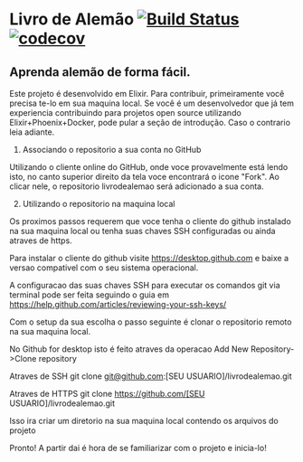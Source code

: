 # Livro de Alemão [![Build Status](https://travis-ci.com/livrodealemao/livrodealemao.svg?branch=master)](https://travis-ci.com/livrodealemao/livrodealemao) [![codecov](https://codecov.io/gh/livrodealemao/livrodealemao/branch/master/graph/badge.svg)](https://codecov.io/gh/livrodealemao/livrodealemao)

Aprenda alemão de forma fácil.
--------------------------------


Este projeto é desenvolvido em Elixir. Para contribuir, primeiramente você precisa te-lo em sua maquina local. Se você é um desenvolvedor que já tem experiencia contribuindo para projetos open source utilizando Elixir+Phoenix+Docker, pode pular a seção de introdução. Caso o contrario leia adiante.

1. Associando o repositorio a sua conta no GitHub

Utilizando o cliente online do GitHub, onde voce provavelmente está lendo isto, no canto superior direito da tela voce encontrará o icone "Fork". Ao clicar nele, o repositorio livrodealemao será adicionado a sua conta.

2. Utilizando o repositorio na maquina local

Os proximos passos requerem que voce tenha o cliente do github instalado na sua maquina local ou tenha suas chaves SSH configuradas ou ainda atraves de https. 

Para instalar o cliente do github visite https://desktop.github.com e baixe a versao compativel com o seu sistema operacional.

A configuracao das suas chaves SSH para executar os comandos git via terminal pode ser feita seguindo o guia em https://help.github.com/articles/reviewing-your-ssh-keys/

Com o setup da sua escolha o passo seguinte é clonar o repositorio remoto na sua maquina local. 

No Github for desktop isto é feito atraves da operacao Add New Repository->Clone repository

Atraves de SSH git clone git@github.com:[SEU USUARIO]/livrodealemao.git

Atraves de HTTPS git clone https://github.com/[SEU USUARIO]/livrodealemao.git

Isso ira criar um diretorio na sua maquina local contendo os arquivos do projeto

Pronto! A partir dai é hora de se familiarizar com o projeto e inicia-lo!